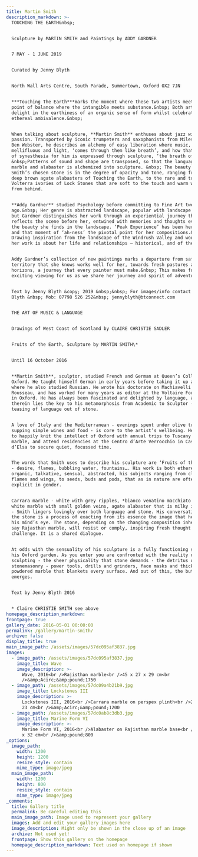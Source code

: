 ```yaml
---
title: Martin Smith
description_markdown: >-
  TOUCHING THE EARTH&nbsp;


  Sculpture by MARTIN SMITH and Paintings by ADDY GARDNER


  7 MAY - 1 JUNE 2019


  Curated by Jenny Blyth


  North Wall Arts Centre, South Parade, Summertown, Oxford OX2 7JN


  ***Touching The Earth***marks the moment where these two artists meet - a
  point of balance where the intangible meets substance.&nbsp; Both artists
  delight in the earthiness of an organic sense of form whilst celebrating an
  ethereal ambivalence.&nbsp;


  When talking about sculpture, **Martin Smith** enthuses about jazz with equal
  passion. Transported by iconic trumpeters and saxophonists from Miles Davis to
  Ben Webster, he describes an alchemy of easy liberation where music,
  mellifluous and light, ‘comes through them like breath’, and how that process
  of synesthesia for him is expressed through sculpture, ‘the breath of stone’.
  &nbsp;Patterns of sound and shape are transposed, so that the language of
  marble and alabaster is alchemized into sculpture. &nbsp; The beauty of
  Smith’s chosen stone is in the degree of opacity and tone, ranging from the
  deep brown agate alabasters of Touching the Earth, to the rare and translucent
  Volterra ivories of Lock Stones that are soft to the touch and warm when lit
  from behind.


  **Addy Gardner** studied Psychology before committing to Fine Art twenty years
  ago.&nbsp; Her genre is abstracted landscape, popular with landscape painters
  but Gardner distinguishes her work through an experiential journey that
  reflects the scene before her, entwined with memories and thoughts evoked by
  the beauty she finds in the landscape. ‘Peak Experience’ has been her goal,
  and that moment of ‘ah-ness’ the pivotal point for her compositions.&nbsp;
  Drawing inspiration from the landscape of the Windrush Valley and woodlands,
  her work is about her life and relationships – historical, and of the moment.


  Addy Gardner’s collection of new paintings marks a departure from safer
  territory that she knows works well for her, towards fresh pastures and new
  horizons, a journey that every painter must make.&nbsp; This makes for
  exciting viewing for us as we share her journey and spirit of adventure.


  Text by Jenny Blyth &copy; 2019 &nbsp;&nbsp; For images/info contact Jenny
  Blyth &nbsp; Mob: 07798 526 252&nbsp; jennyblyth@btconnect.com


  THE ART OF MUSIC & LANGUAGE


  Drawings of West Coast of Scotland by CLAIRE CHRISTIE SADLER


  Fruits of the Earth, Sculpture by MARTIN SMITH\*


  Until 16 October 2016


  **Martin Smith**, sculptor, studied French and German at Queen’s College,
  Oxford. He taught himself German in early years before taking it up at school
  where he also studied Russian. He wrote his doctorate on Machiavelli and
  Rousseau, and has worked for many years as editor at the Voltaire Foundation
  in Oxford. He has always been fascinated and delighted by language, and
  therein lies the key to his metamorphosis from Academic to Sculptor - the
  teasing of language out of stone.


  A love of Italy and the Mediterranean - evenings spent under olive trees
  supping simple wines and food - is core to the artist’s wellbeing. He is able
  to happily knit the intellect of Oxford with annual trips to Tuscany to source
  marble, and attend residencies at the Centro d’Arte Verrocchio in Casole
  d’Elsa to secure quiet, focussed time.


  The words that Smith uses to describe his sculpture are ‘Fruits of the Earth’
  - desire, flames, bubbling water, fountains…. His work is both ethereal and
  organic, talkative, sensual, abstracted, his subjects ranging from clouds,
  flames and wings, to seeds, buds and pods, that as in nature are often
  explicit in gender.


  Carrara marble - white with grey ripples, *bianco venatino macchiato di oro* -
  white marble with small golden veins, agate alabaster that is milky in opacity
  - Smith lingers lovingly over both language and stone. His conversation with
  the stone is a process of exacting from its essence the image that he has in
  his mind’s eye. The stone, depending on the changing composition inherent in,
  say Rajasthan marble, will resist or comply, inspiring fresh thought and
  challenge. It is a shared dialogue.


  At odds with the sensuality of his sculpture is a fully functioning studio in
  his Oxford garden. As you enter you are confronted with the reality of
  sculpting - the sheer physicality that stone demands - the detritus of
  stonemasonry - power tools, drills and grinders, face masks and thick white
  powdered marble that blankets every surface. And out of this, the butterfly
  emerges.


  Text by Jenny Blyth 2016


  * Claire CHRISTIE SMITH see above
homepage_description_markdown:
frontpage: true
gallery_date: 2016-05-01 00:00:00
permalink: /gallery/martin-smith/
archive: false
display_title: true
main_image_path: /assets/images/57dc095af3837.jpg
images:
  - image_path: /assets/images/57dc095af3837.jpg
    image_title: Wave
    image_description: >-
      Wave, 2016<br />Rajisthan marble<br />45 x 27 x 29 cm<br
      />&amp;Acirc;&amp;pound;1750
  - image_path: /assets/images/57dc09a4b21b9.jpg
    image_title: Lockstones III
    image_description: >-
      Lockstones III, 2016<br />Carrara marble on perspex plinth<br />23 x 13 x
      23 cm<br />&amp;Acirc;&amp;pound;1200
  - image_path: /assets/images/57dc0ab8c3db3.jpg
    image_title: Marine Form VI
    image_description: >-
      Marine Form VI, 2016<br />Alabaster on Rajisthan marble base<br />35 x 24
      x 32 cm<br />&amp;pound;800
_options:
  image_path:
    width: 1200
    height: 1200
    resize_style: contain
    mime_type: image/jpeg
  main_image_path:
    width: 1200
    height: 800
    resize_style: contain
    mime_type: image/jpeg
_comments:
  title: Gallery title
  permalink: Be careful editing this
  main_image_path: Image used to represent your gallery
  images: Add and edit your gallery images here
  image_description: Might only be shown in the close up of an image
  archive: Not used yet!
  frontpage: Show this gallery on the homepage
  homepage_description_markdown: Text used on homepage if shown
---
```


